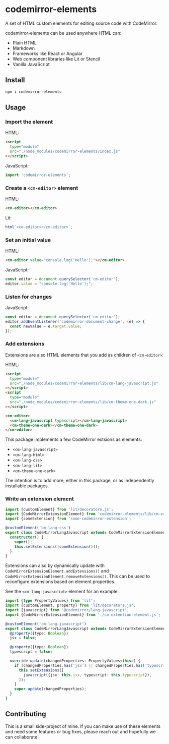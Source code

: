# codemirror-elements

A set of HTML custom elements for editing source code with CodeMirror.

codemirror-elements can be used anywhere HTML can:

- Plain HTML
- Markdown
- Frameworks like React or Angular
- Web component libraries like Lit or Stencil
- Vanilla JavaScript

## Install

```bash
npm i codemirror-elements
```

## Usage

### Import the element

HTML:

```html
<script
  type="module"
  src="./node_modules/codemirror-elements/index.js"
></script>
```

JavaScript:

```js
import 'codemirror-elements';
```

### Create a `<cm-editor>` element

HTML:

```html
<cm-editor></cm-editor>
```

Lit:

```js
html`<cm-editor></cm-editor>`;
```

### Set an initial value

HTML:

```html
<cm-editor value="console.log('Hello');"></cm-editor>
```

JavaScript:

```js
const editor = document.querySelector('cm-editor');
editor.value = "console.log('Hello');";
```

### Listen for changes

JavaScript:

```js
const editor = document.querySelector('cm-editor');
editor.addEventListener('codemirror-document-change', (e) => {
  const newValue = e.target.value;
});
```

### Add extensions

Extensions are also HTML elements that you add as children of `<cm-editor>`:

HTML:

```html
<script
  type="module"
  src="./node_modules/codemirror-elements/lib/cm-lang-javascript.js"
></script>
<script
  type="module"
  src="./node_modules/codemirror-elements/lib/cm-theme-one-dark.js"
></script>

<cm-editor>
  <cm-lang-javascript typescript></cm-lang-javascript>
  <cm-theme-one-dark></cm-theme-one-dark>
</cm-editor>
```

This package implements a few CodeMirror extsions as elements:

- `<cm-lang-javascript>`
- `<cm-lang-html>`
- `<cm-lang-css>`
- `<cm-lang-lit>`
- `<cm-theme-one-dark>`

The intention is to add more, either in this package, or as independently installable packages.

### Write an extension element

```ts
import {customElement} from 'lit/decorators.js';
import {CodeMirrorExtensionElement} from 'codemirror-elements/lib/cm-extention-element.js';
import {someExtension} from 'some-codemirror-extension';

@customElement('cm-lang-css')
export class CodeMirrorLangJavascript extends CodeMirrorExtensionElement {
  constructor() {
    super();
    this.setExtensions([someExtension()]);
  }
}
```

Extensions can also by dynamically update with `CodeMirrorExtensionElement.addExtensions()` and `CodeMirrorExtensionElement.removeExtensions()`. This can be used to reconfigure extensions based on element properties.

See the `<cm-lang-javascript>` element for an example:

```ts
import {type PropertyValues} from 'lit';
import {customElement, property} from 'lit/decorators.js';
import {javascript} from '@codemirror/lang-javascript';
import {CodeMirrorExtensionElement} from './cm-extention-element.js';

@customElement('cm-lang-javascript')
export class CodeMirrorLangJavascript extends CodeMirrorExtensionElement {
  @property({type: Boolean})
  jsx = false;

  @property({type: Boolean})
  typescript = false;

  override update(changedProperties: PropertyValues<this>) {
    if (changedProperties.has('jsx') || changedProperties.has('typescript')) {
      this.setExtensions([
        javascript({jsx: this.jsx, typescript: this.typescript}),
      ]);
    }
    super.update(changedProperties);
  }
}
```

## Contributing

This is a small side-project of mine. If you can make use of these elements and need some features or bug fixes, please reach out and hopefully we can collaborate!
